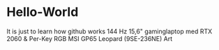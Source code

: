 # Hello-World
It is just to learn how github works
144 Hz 15,6" gaminglaptop med RTX 2060 & Per-Key RGB
MSI GP65 Leopard (9SE-236NE)   Art
